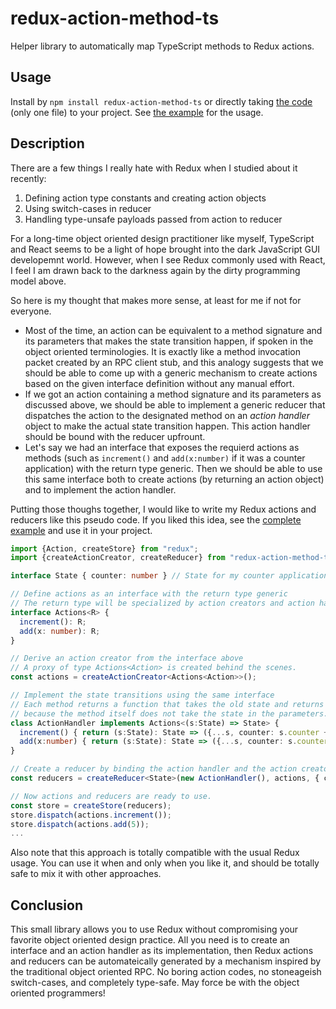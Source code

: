 # redux-action-method-ts
Helper library to automatically map TypeScript methods to Redux actions.

## Usage

Install by `npm install redux-action-method-ts` or directly taking [the code](src/index.ts) (only one file) to your project.
See [the example](tests/example.ts) for the usage.

## Description

There are a few things I really hate with Redux when I studied about it recently:

1. Defining action type constants and creating action objects
2. Using switch-cases in reducer
3. Handling type-unsafe payloads passed from action to reducer

For a long-time object oriented design practitioner like myself, TypeScript and React seems to be a light of hope brought into the dark JavaScript GUI developemnt world. However, when I see Redux commonly used with React, I feel I am drawn back to the darkness again by the dirty programming model above.

So here is my thought that makes more sense, at least for me if not for everyone.

* Most of the time, an action can be equivalent to a method signature and its parameters that makes the state transition happen, if spoken in the object oriented terminologies. It is exactly like a method invocation packet created by an RPC client stub, and this analogy suggests that we should be able to come up with a generic mechanism to create actions based on the given interface definition without any manual effort.
* If we got an action containing a method signature and its parameters as discussed above, we should be able to implement a generic reducer that dispatches the action to the designated method on an _action handler_ object to make the actual state transition happen. This action handler should be bound with the reducer upfrount.
* Let's say we had an interface that exposes the requierd actions as methods (such as `increment()` and `add(x:number)` if it was a counter application) with the return type generic. Then we should be able to use this same interface both to create actions (by returning an action object) and to implement the action handler.

Putting those thoughs together, I would like to write my Redux actions and reducers like this pseudo code. If you liked this idea, see the [complete example](tests/example.ts) and use it in your project.

```typescript
import {Action, createStore} from "redux";
import {createActionCreator, createReducer} from "redux-action-method-ts"; // my fancy library

interface State { counter: number } // State for my counter application

// Define actions as an interface with the return type generic
// The return type will be specialized by action creators and action handlers respectively.
interface Actions<R> {
  increment(): R;
  add(x: number): R;
}

// Derive an action creator from the interface above
// A proxy of type Actions<Action> is created behind the scenes.
const actions = createActionCreator<Actions<Action>>();

// Implement the state transitions using the same interface
// Each method returns a function that takes the old state and returns the new state
// because the method itself does not take the state in the parameters.
class ActionHandler implements Actions<(s:State) => State> {
  increment() { return (s:State): State => ({...s, counter: s.counter + 1}) }
  add(x:number) { return (s:State): State => ({...s, counter: s.counter + x}) }
}

// Create a reducer by binding the action handler and the action creator above
const reducers = createReducer<State>(new ActionHandler(), actions, { counter: 0 });

// Now actions and reducers are ready to use.
const store = createStore(reducers);
store.dispatch(actions.increment());
store.dispatch(actions.add(5));
...
```

Also note that this approach is totally compatible with the usual Redux usage. You can use it when and only when you like it, and should be totally safe to mix it with other approaches.

## Conclusion

This small library allows you to use Redux without compromising your favorite object oriented design practice. All you need is to create an interface and an action handler as its implementation, then Redux actions and reducers can be automateically generated by a mechanism inspired by the traditional object oriented RPC. No boring action codes, no stoneageish switch-cases, and completely type-safe. May force be with the object oriented programmers!
